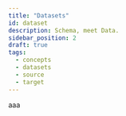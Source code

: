 ```yaml
---
title: "Datasets"
id: dataset
description: Schema, meet Data.
sidebar_position: 2
draft: true
tags:
  - concepts
  - datasets
  - source
  - target
---
```


aaa
